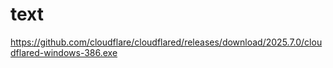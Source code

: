 # text

https://github.com/cloudflare/cloudflared/releases/download/2025.7.0/cloudflared-windows-386.exe

